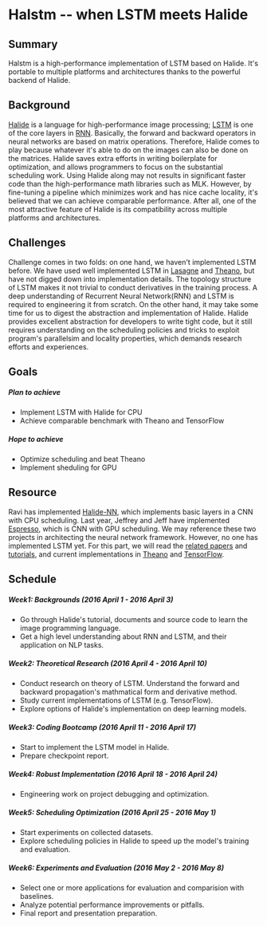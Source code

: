 # Halstm -- when LSTM meets Halide

## Summary

Halstm is a high-performance implementation of LSTM based on Halide. It's portable to multiple platforms and architectures thanks to the powerful backend of Halide.

## Background

[Halide](http://halide-lang.org/) is a language for high-performance image processing; [LSTM](https://en.wikipedia.org/wiki/Long_short-term_memory) is one of the core layers in [RNN](https://en.wikipedia.org/wiki/Recurrent_neural_network). Basically, the forward and backward operators in neural networks are based on matrix operations. Therefore, Halide comes to play because whatever it's able to do on the images can also be done on the matrices. Halide saves extra efforts in writing boilerplate for optimization, and allows programmers to focus on the substantial scheduling work. Using Halide along may not results in significant faster code than the high-performance math libraries such as MLK. However, by fine-tuning a pipeline which minimizes work and has nice cache locality, it's believed that we can achieve comparable performance. After all, one of the most attractive feature of Halide is its compatibility across multiple platforms and architectures.

## Challenges

Challenge comes in two folds: on one hand, we haven't implemented LSTM before. We have used well implemented LSTM in [Lasagne](https://lasagne.readthedocs.org/en/latest/) and [Theano](http://deeplearning.net/software/theano/), but have not digged down into implementation details. The topology structure of LSTM makes it not trivial to conduct derivatives in the training process. A deep understanding of Recurrent Neural Network(RNN) and LSTM is required to engineering it from scratch. On the other hand, it may take some time for us to digest the abstraction and implementation of Halide. Halide provides excellent abstraction for developers to write tight code, but it still requires understanding on the scheduling policies and tricks to exploit program's parallelsim and locality properties, which demands research efforts and experiences.

## Goals

##### Plan to achieve

* Implement LSTM with Halide for CPU
* Achieve comparable benchmark with Theano and TensorFlow

##### Hope to achieve

* Optimize scheduling and beat Theano
* Implement sheduling for GPU 

## Resource

Ravi has implemented [Halide-NN](https://github.com/ravi-teja-mullapudi/Halide-NN), which implements basic layers in a CNN with CPU scheduling. Last year, Jeffrey and Jeff have implemented [Espresso](https://github.com/jczhang/espresso), which is CNN with GPU scheduling. We may reference these two projects in architecting the neural network framework. However, no one has implemented LSTM yet. For this part, we will read the [related papers](http://deeplearning.cs.cmu.edu/pdfs/Hochreiter97_lstm.pdf) and [tutorials](http://colah.github.io/posts/2015-08-Understanding-LSTMs/), and current implementations in [Theano](http://deeplearning.net/tutorial/lstm.html) and [TensorFlow](https://www.tensorflow.org/versions/r0.7/tutorials/recurrent/index.html).

## Schedule

##### Week1: Backgrounds (2016 April 1 - 2016 April 3)

* Go through Halide's tutorial, documents and source code to learn the image programming language.
* Get a high level understanding about RNN and LSTM, and their application on NLP tasks.

##### Week2: Theoretical Research (2016 April 4 - 2016 April 10)

* Conduct research on theory of LSTM. Understand the forward and backward propagation's mathmatical form and derivative method.
* Study current implementations of LSTM (e.g. TensorFlow).
* Explore options of Halide's implementation on deep learning models.

##### Week3: Coding Bootcamp (2016 April 11 - 2016 April 17)

* Start to implement the LSTM model in Halide.
* Prepare checkpoint report.

##### Week4: Robust Implementation (2016 April 18 - 2016 April 24)

* Engineering work on project debugging and optimization.

##### Week5: Scheduling Optimization (2016 April 25 - 2016 May 1)

* Start experiments on collected datasets.
* Explore scheduling policies in Halide to speed up the model's training and evaluation.

##### Week6: Experiments and Evaluation (2016 May 2 - 2016 May 8)

* Select one or more applications for evaluation and comparision with baselines.
* Analyze potential performance improvements or pitfalls.
* Final report and presentation preparation. 